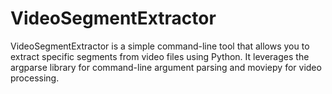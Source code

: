 # VideoSegmentExtractor
VideoSegmentExtractor is a simple command-line tool that allows you to extract specific segments from video files using Python. It leverages the argparse library for command-line argument parsing and moviepy for video processing.

